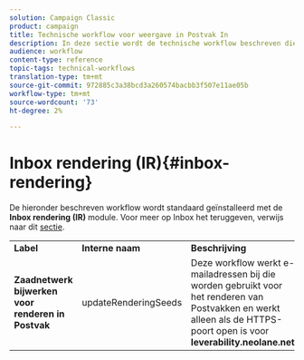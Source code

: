 ```yaml
---
solution: Campaign Classic
product: campaign
title: Technische workflow voor weergave in Postvak In
description: In deze sectie wordt de technische workflow beschreven die met het Inbox-renderingpakket is geïnstalleerd.
audience: workflow
content-type: reference
topic-tags: technical-workflows
translation-type: tm+mt
source-git-commit: 972885c3a38bcd3a260574bacbb3f507e11ae05b
workflow-type: tm+mt
source-wordcount: '73'
ht-degree: 2%

---
```



# Inbox rendering (IR){#inbox-rendering}

De hieronder beschreven workflow wordt standaard geïnstalleerd met de **Inbox rendering (IR)** module. Voor meer op Inbox het teruggeven, verwijs naar dit [sectie](../../delivery/using/inbox-rendering.md).

<table> 
 <tbody> 
  <tr> 
   <td> <strong>Label</strong><br /> </td> 
   <td> <strong>Interne naam</strong><br /> </td> 
   <td> <strong>Beschrijving</strong><br /> </td> 
  </tr> 
  <tr> 
   <td> <strong>Zaadnetwerk bijwerken voor renderen in Postvak</strong><br /> </td> 
   <td> <span class="uicontrol">updateRenderingSeeds</span> <br /> </td> 
   <td> Deze workflow werkt e-mailadressen bij die worden gebruikt voor het renderen van Postvakken en werkt alleen als de HTTPS-poort open is voor <strong>leverability.neolane.net</strong>.<br /> </td> 
  </tr> 
 </tbody> 
</table>

